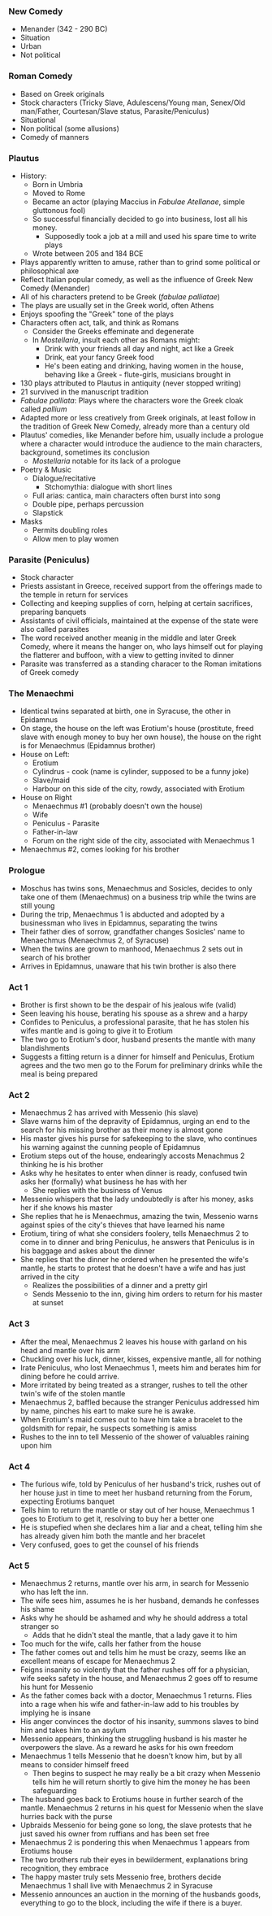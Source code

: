 ### New Comedy
 - Menander (342 - 290 BC)
 - Situation
 - Urban
 - Not political

### Roman Comedy
 - Based on Greek originals
 - Stock characters (Tricky Slave, Adulescens/Young man, Senex/Old man/Father, Courtesan/Slave status, Parasite/Peniculus)
 - Situational
 - Non political (some allusions)
 - Comedy of manners

### Plautus
 - History:
	 - Born in Umbria
	 - Moved to Rome
	 - Became an actor (playing Maccius in *Fabulae Atellanae*, simple gluttonous fool)
	 - So successful financially decided to go into business, lost all his money.
		 - Supposedly took a job at a mill and used his spare time to write plays
	 - Wrote between 205 and 184 BCE
 - Plays apparently written to amuse, rather than to grind some political or philosophical axe
 - Reflect Italian popular comedy, as well as the influence of Greek New Comedy (Menander)
 - All of his characters pretend to be Greek (*fabulae palliatae*)
 - The plays are usually set in the Greek world, often Athens
 - Enjoys spoofing the "Greek" tone of the plays
 - Characters often act, talk, and think as Romans
	 - Consider the Greeks effeminate and degenerate
	 - In *Mostellaria*, insult each other as Romans might:
		 - Drink with your friends all day and night, act like a Greek
		 - Drink, eat your fancy Greek food
		 - He's been eating and drinking, having women in the house, behaving like a Greek - flute-girls, musicians brought in
 - 130 plays attributed to Plautus in antiquity (never stopped writing)
 - 21 survived in the manuscript tradition
 - *Fabulae palliata*: Plays where the characters wore the Greek cloak called *pallium*
 - Adapted more or less creatively from Greek originals, at least follow in the tradition of Greek New Comedy, already more than a century old
 - Plautus' comedies, like Menander before him, usually include a prologue where a character would introduce the audience to the main characters, background, sometimes its conclusion
	 - *Mostellaria* notable for its lack of a prologue
 - Poetry & Music
	 - Dialogue/recitative
		 - Stchomythia: dialogue with short lines
	 - Full arias: cantica, main characters often burst into song
	 - Double pipe, perhaps percussion
	 - Slapstick
 - Masks
	 - Permits doubling roles
	 - Allow men to play women

### Parasite (Peniculus)
 - Stock character
 - Priests assistant in Greece, received support from the offerings made to the temple in return for services
 - Collecting and keeping supplies of corn, helping at certain sacrifices, preparing banquets
 - Assistants of civil officials, maintained at the expense of the state were also called parasites
 - The word received another meanig in the middle and later Greek Comedy, where it means the hanger on, who lays himself out for playing the flatterer and buffoon, with a view to getting invited to dinner
 - Parasite was transferred as a standing characer to the Roman imitations of Greek comedy

### The Menaechmi
 - Identical twins separated at birth, one in Syracuse, the other in Epidamnus
 - On stage, the house on the left was Erotium's house (prostitute, freed slave with enough money to buy her own house), the house on the right is for Menaechmus (Epidamnus brother)
 - House on Left:
	 - Erotium
	 - Cylindrus - cook (name is cylinder, supposed to be a funny joke)
	 - Slave/maid
	 - Harbour on this side of the city, rowdy, associated with Erotium
 - House on Right
	 - Menaechmus #1 (probably doesn't own the house)
	 - Wife
	 - Peniculus - Parasite
	 - Father-in-law
	 - Forum on the right side of the city, associated with Menaechmus 1
 - Menaechmus #2, comes looking for his brother

### Prologue
 - Moschus has twins sons, Menaechmus and Sosicles, decides to only take one of them (Menaechmus) on a business trip while the twins are still young
 - During the trip, Menaechmus 1 is abducted and adopted by a businessman who lives in Epidamnus, separating the twins
 - Their father dies of sorrow, grandfather changes Sosicles' name to Menaechmus (Menaechmus 2, of Syracuse)
 - When the twins are grown to manhood, Menaechmus 2 sets out in search of his brother
 - Arrives in Epidamnus, unaware that his twin brother is also there

### Act 1
 - Brother is first shown to be the despair of his jealous wife (valid)
 - Seen leaving his house, berating his spouse as a shrew and a harpy
 - Confides to Peniculus, a professional parasite, that he has stolen his wifes mantle and is going to give it to Erotium
 - The two go to Erotium's door, husband presents the mantle with many blandishments
 - Suggests a fitting return is a dinner for himself and Peniculus, Erotium agrees and the two men go to the Forum for preliminary drinks while the meal is being prepared

### Act 2
 - Menaechmus 2 has arrived with Messenio (his slave)
 - Slave warns him of the depravity of Epidamnus, urging an end to the search for his missing brother as their money is almost gone
 - His master gives his purse for safekeeping to the slave, who continues his warning against the cunning people of Epidamnus
 - Erotium steps out of the house, endearingly accosts Menachmus 2 thinking he is his brother
 - Asks why he hesitates to enter when dinner is ready, confused twin asks her (formally) what business he has with her
	 - She replies with the business of Venus
 - Messenio whispers that the lady undoubtedly is after his money, asks her if she knows his master
 - She replies that he is Menaechmus, amazing the twin, Messenio warns against spies of the city's thieves that have learned his name
 - Erotium, tiring of what she considers foolery, tells Menaechmus 2 to come in to dinner and bring Peniculus, he answers that Peniculus is in his baggage and askes about the dinner
 - She replies that the dinner he ordered when he presented the wife's mantle, he starts to protest that he doesn't have a wife and has just arrived in the city
	 - Realizes the possibilities of a dinner and a pretty girl
	 - Sends Messenio to the inn, giving him orders to return for his master at sunset

### Act 3
 - After the meal, Menaechmus 2 leaves his house with garland on his head and mantle over his arm
 - Chuckling over his luck, dinner, kisses, expensive mantle, all for nothing
 - Irate Peniculus, who lost Menaechmus 1, meets him and berates him for dining before he could arrive.
 - More irritated by being treated as a stranger, rushes to tell the other twin's wife of the stolen mantle
 - Menaechmus 2, baffled because the stranger Peniculus addressed him by name, pinches his eart to make sure he is awake.
 - When Erotium's maid comes out to have him take a bracelet to the goldsmith for repair, he suspects something is amiss
 - Rushes to the inn to tell Messenio of the shower of valuables raining upon him

### Act 4
 - The furious wife, told by Peniculus of her husband's trick, rushes out of her house just in time to meet her husband returning from the Forum, expecting Erotiums banquet
 - Tells him to return the mantle or stay out of her house, Menaechmus 1 goes to Erotium to get it, resolving to buy her a better one
 - He is stupefied when she declares him a liar and a cheat, telling him she has already given him both the mantle and her bracelet
 - Very confused, goes to get the counsel of his friends

### Act 5
 - Menaechmus 2 returns, mantle over his arm, in search for Messenio who has left the inn.
 - The wife sees him, assumes he is her husband, demands he confesses his shame
 - Asks why he should be ashamed and why he should address a total stranger so
	 - Adds that he didn't steal the mantle, that a lady gave it to him
 - Too much for the wife, calls her father from the house
 - The father comes out and tells him he must be crazy, seems like an excellent means of escape for Menaechmus 2
 - Feigns insanity so violently that the father rushes off for a physician, wife seeks safety in the house, and Menaechmus 2 goes off to resume his hunt for Messenio
 - As the father comes back with a doctor, Menaechmus 1 returns. Flies into a rage when his wife and father-in-law add to his troubles by implying he is insane
 - His anger convinces the doctor of his insanity, summons slaves to bind him and takes him to an asylum
 - Messenio appears, thinking the struggling husband is his master he overpowers the slave. As a reward he asks for his own freedom
 - Menaechmus 1 tells Messenio that he doesn't know him, but by all means to consider himself freed
	 - Then begins to suspect he may really be a bit crazy when Messenio tells him he will return shortly to give him the money he has been safeguarding
 - The husband goes back to Erotiums house in further search of the mantle. Menaechmus 2 returns in his quest for Messenio when the slave hurries back with the purse
 - Upbraids Messenio for being gone so long, the slave protests that he just saved his owner from ruffians and has been set free
 - Menaechmus 2 is pondering this when Menaechmus 1 appears from Erotiums house
 - The two brothers rub their eyes in bewilderment, explanations bring recognition, they embrace
 - The happy master truly sets Messenio free, brothers decide Menaechmus 1 shall live with Menaechmus 2 in Syracuse
 - Messenio announces an auction in the morning of the husbands goods, everything to go to the block, including the wife if there is a buyer.
